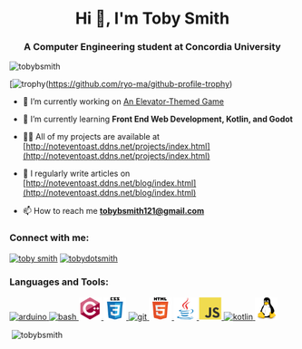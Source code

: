 <h1 align="center">Hi 👋, I'm Toby Smith</h1>
<h3 align="center">A Computer Engineering student at Concordia University</h3>

<p align="left"> <img src="https://komarev.com/ghpvc/?username=tobybsmith&label=Profile%20views&color=0e75b6&style=flat" alt="tobybsmith" /> </p>

[![trophy](https://github-profile-trophy.vercel.app/?username=tobybsmith&rank=B])(https://github.com/ryo-ma/github-profile-trophy)

- 🔭 I’m currently working on [An Elevator-Themed Game](https://github.com/Tobybsmith/Elevator)

- 🌱 I’m currently learning **Front End Web Development, Kotlin, and Godot**

- 👨‍💻 All of my projects are available at [http://noteventoast.ddns.net/projects/index.html](http://noteventoast.ddns.net/projects/index.html)

- 📝 I regularly write articles on [http://noteventoast.ddns.net/blog/index.html](http://noteventoast.ddns.net/blog/index.html)

- 📫 How to reach me **tobybsmith121@gmail.com**

<h3 align="left">Connect with me:</h3>
<p align="left">
<a href="https://linkedin.com/in/toby-smith-2462ba228" target="blank"><img align="center" src="https://raw.githubusercontent.com/rahuldkjain/github-profile-readme-generator/master/src/images/icons/Social/linked-in-alt.svg" alt="toby smith" height="30" width="40" /></a>
<a href="https://instagram.com/tobydotsmith" target="blank"><img align="center" src="https://raw.githubusercontent.com/rahuldkjain/github-profile-readme-generator/master/src/images/icons/Social/instagram.svg" alt="tobydotsmith" height="30" width="40" /></a>
</p>

<h3 align="left">Languages and Tools:</h3>
<p align="left"> <a href="https://www.arduino.cc/" target="_blank" rel="noreferrer"> <img src="https://cdn.worldvectorlogo.com/logos/arduino-1.svg" alt="arduino" width="40" height="40"/> </a> <a href="https://www.gnu.org/software/bash/" target="_blank" rel="noreferrer"> <img src="https://www.vectorlogo.zone/logos/gnu_bash/gnu_bash-icon.svg" alt="bash" width="40" height="40"/> </a> <a href="https://www.w3schools.com/cpp/" target="_blank" rel="noreferrer"> <img src="https://raw.githubusercontent.com/devicons/devicon/master/icons/cplusplus/cplusplus-original.svg" alt="cplusplus" width="40" height="40"/> </a> <a href="https://www.w3schools.com/css/" target="_blank" rel="noreferrer"> <img src="https://raw.githubusercontent.com/devicons/devicon/master/icons/css3/css3-original-wordmark.svg" alt="css3" width="40" height="40"/> </a> <a href="https://git-scm.com/" target="_blank" rel="noreferrer"> <img src="https://www.vectorlogo.zone/logos/git-scm/git-scm-icon.svg" alt="git" width="40" height="40"/> </a> <a href="https://www.w3.org/html/" target="_blank" rel="noreferrer"> <img src="https://raw.githubusercontent.com/devicons/devicon/master/icons/html5/html5-original-wordmark.svg" alt="html5" width="40" height="40"/> </a> <a href="https://www.java.com" target="_blank" rel="noreferrer"> <img src="https://raw.githubusercontent.com/devicons/devicon/master/icons/java/java-original.svg" alt="java" width="40" height="40"/> </a> <a href="https://developer.mozilla.org/en-US/docs/Web/JavaScript" target="_blank" rel="noreferrer"> <img src="https://raw.githubusercontent.com/devicons/devicon/master/icons/javascript/javascript-original.svg" alt="javascript" width="40" height="40"/> </a> <a href="https://kotlinlang.org" target="_blank" rel="noreferrer"> <img src="https://www.vectorlogo.zone/logos/kotlinlang/kotlinlang-icon.svg" alt="kotlin" width="40" height="40"/> </a> <a href="https://www.linux.org/" target="_blank" rel="noreferrer"> <img src="https://raw.githubusercontent.com/devicons/devicon/master/icons/linux/linux-original.svg" alt="linux" width="40" height="40"/> </a> </p>

<p>&nbsp;<img align="center" src="https://github-readme-stats.vercel.app/api?username=tobybsmith&show_icons=true&locale=en" alt="tobybsmith" /></p>

